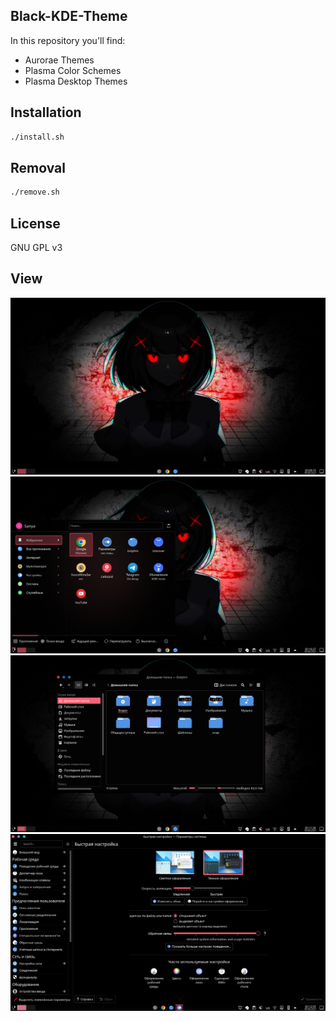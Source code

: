 ## Black-KDE-Theme

In this repository you'll find:

- Aurorae Themes
- Plasma Color Schemes
- Plasma Desktop Themes

## Installation

```sh
./install.sh
```

## Removal

```sh
./remove.sh
```

## License

GNU GPL v3

## View
![view](View/View-1.png?raw=true)
![view](View/View-2.png?raw=true)
![view](View/View-3.png?raw=true)
![view](View/View-4.png?raw=true)
